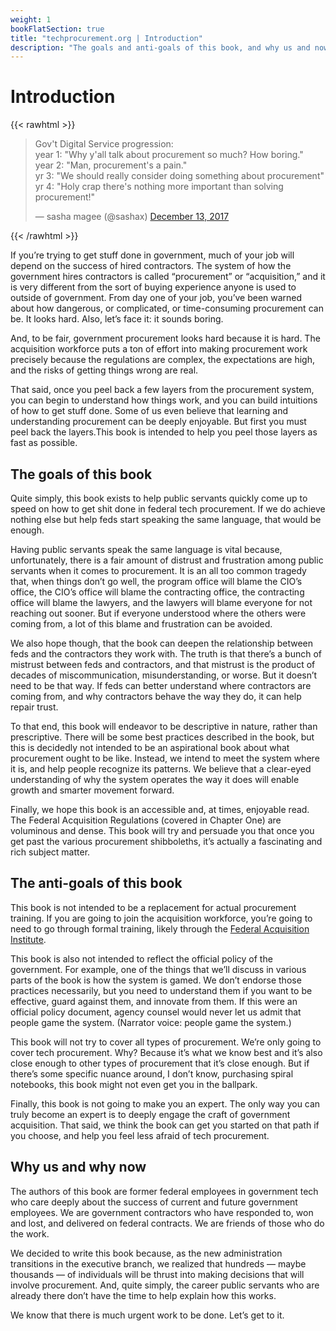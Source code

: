 ```yaml
---
weight: 1
bookFlatSection: true
title: "techprocurement.org | Introduction"
description: "The goals and anti-goals of this book, and why us and now?"
---
```


# Introduction

{{< rawhtml >}}

<blockquote class="twitter-tweet"><p lang="en" dir="ltr">Gov&#39;t Digital Service progression:<br>year 1: &quot;Why y&#39;all talk about procurement so much? How boring.&quot;<br>year 2: &quot;Man, procurement&#39;s a pain.&quot;<br>yr 3: &quot;We should really consider doing something about procurement&quot;<br>yr 4: &quot;Holy crap there&#39;s nothing more important than solving procurement!&quot;</p>&mdash; sasha magee (@sashax) <a href="https://twitter.com/sashax/status/941036458307076097?ref_src=twsrc%5Etfw">December 13, 2017</a></blockquote>

<script async src="https://platform.twitter.com/widgets.js" charset="utf-8"></script>

{{< /rawhtml >}}

If you’re trying to get stuff done in government, much of your job will depend on the success of hired contractors. The system of how the government hires contractors is called “procurement” or “acquisition,” and it is very different from the sort of buying experience anyone is used to outside of government. From day one of your job, you’ve been warned about how dangerous, or complicated, or time-consuming procurement can be. It looks hard. Also, let’s face it: it sounds boring.

And, to be fair, government procurement looks hard because it is hard. The acquisition workforce puts a ton of effort into making procurement work precisely because the regulations are complex, the expectations are high, and the risks of getting things wrong are real.

That said, once you peel back a few layers from the procurement system, you can begin to understand how things work, and you can build intuitions of how to get stuff done. Some of us even believe that learning and understanding procurement can be deeply enjoyable. But first you must peel back the layers.This book is intended to help you peel those layers as fast as possible.

## The goals of this book

Quite simply, this book exists to help public servants quickly come up to speed on how to get shit done in federal tech procurement. If we do achieve nothing else but help feds start speaking the same language, that would be enough.

Having public servants speak the same language is vital because, unfortunately, there is a fair amount of distrust and frustration among public servants when it comes to procurement. It is an all too common tragedy that, when things don’t go well, the program office will blame the CIO’s office, the CIO’s office will blame the contracting office, the contracting office will blame the lawyers, and the lawyers will blame everyone for not reaching out sooner. But if everyone understood where the others were coming from, a lot of this blame and frustration can be avoided.

We also hope though, that the book can deepen the relationship between feds and the contractors they work with. The truth is that there’s a bunch of mistrust between feds and contractors, and that mistrust is the product of decades of miscommunication, misunderstanding, or worse. But it doesn’t need to be that way. If feds can better understand where contractors are coming from, and why contractors behave the way they do, it can help repair trust.

To that end, this book will endeavor to be descriptive in nature, rather than prescriptive. There will be some best practices described in the book, but this is decidedly not intended to be an aspirational book about what procurement ought to be like. Instead, we intend to meet the system where it is, and help people recognize its patterns. We believe that a clear-eyed understanding of why the system operates the way it does will enable growth and smarter movement forward.

Finally, we hope this book is an accessible and, at times, enjoyable read. The Federal Acquisition Regulations (covered in Chapter One) are voluminous and dense. This book will try and persuade you that once you get past the various procurement shibboleths, it’s actually a fascinating and rich subject matter.

## The anti-goals of this book

This book is not intended to be a replacement for actual procurement training. If you are going to join the acquisition workforce, you’re going to need to go through formal training, likely through the [Federal Acquisition Institute](https://fai.gov).

This book is also not intended to reflect the official policy of the government. For example, one of the things that we’ll discuss in various parts of the book is how the system is gamed. We don’t endorse those practices necessarily, but you need to understand them if you want to be effective, guard against them, and innovate from them. If this were an official policy document, agency counsel would never let us admit that people game the system. (Narrator voice: people game the system.)

This book will not try to cover all types of procurement. We’re only going to cover tech procurement. Why? Because it’s what we know best and it’s also close enough to other types of procurement that it’s close enough. But if there’s some specific nuance around, I don’t know, purchasing spiral notebooks, this book might not even get you in the ballpark.

Finally, this book is not going to make you an expert. The only way you can truly become an expert is to deeply engage the craft of government acquisition. That said, we think the book can get you started on that path if you choose, and help you feel less afraid of tech procurement.

## Why us and why now

The authors of this book are former federal employees in government tech who care deeply about the success of current and future government employees. We are government contractors who have responded to, won and lost, and delivered on federal contracts. We are friends of those who do the work.

We decided to write this book because, as the new administration transitions in the executive branch, we realized that hundreds — maybe thousands — of individuals will be thrust into making decisions that will involve procurement. And, quite simply, the career public servants who are already there don’t have the time to help explain how this works.

We know that there is much urgent work to be done. Let’s get to it.
